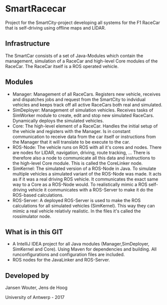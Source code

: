 # SmartRacecar
Project for the SmartCity-project developing all systems for the F1 RaceCar that is self-driving using offline maps and LIDAR.

## Infrastructure
The SmartCar consists of a set of Java-Modules which contain the management, simulation of a RaceCar and high-level Core modules of the RaceCar. The RaceCar itself is a ROS operated vehicle. 

## Modules
* Manager: Management of all RaceCars. Registers new vehicle, receives and dispatches jobs and request from the SmartCity to indvidual vehicles and keeps track off all active RaceCars both real and simulated. 
* SimDeployer: Management of simulation vehicles. Receives tasks of SimWorker module to create, edit and stop new simulated RaceCars. Dynamically deploys the simulated vehicles.
* Core: The high-level element of a RaceCar. Handles the initial setup of the vehicle and registers with the Manager. Is in constant communication to receive data from the car itself or instructions from the Manager that it will translate to be execute to the car. 
* ROS-Node: The vehicle runs on ROS with all it's cores and nodes. There are nodes for LIDAR, navigation, driving, route tracking, ... There is therefore also a node to communicate all this data and instructions to the high-level Core module. This is called the CoreLinker node.
* SimKernel: The simulated version of a ROS-Node in Java. To simulate multiple vehicles a simulated variant of the ROS-Node was made. It acts as if it was a real driving ROS vehicle. It communicates the exact same way to a Core as a ROS-Node would. To realistically mimic a ROS self-driving vehicle it communicates with a ROS-Server to make it do the ROS-based calculations. 
* ROS-Server: A deployed ROS-Server is used to make the ROS calculations for all simulated vehicles (SimKernel). This way they can mimic a real vehicle relativly realistic. In the files it's called the rossimulator node.
## What is in this GIT
* A IntelliJ IDEA project for all Java modules (Manager,SimDeployer, SimKernel and Core). Using Maven for dependencies and building. All runconfigurations and configuration files are included. 
* ROS nodes for the JavaLinker and ROS-Server.

## Developed by

Jansen Wouter,
Jens de Hoog

University of Antwerp - 2017

